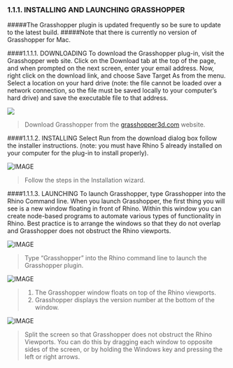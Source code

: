 ### 1.1.1. INSTALLING AND LAUNCHING GRASSHOPPER

#####The Grasshopper plugin is updated frequently so be sure to update to the latest build.
#####Note that there is currently no version of Grasshopper for Mac.


####1.1.1.1. DOWNLOADING
To download the Grasshopper plug-in, visit the Grasshopper web site. Click on
the Download tab at the top of the page, and when prompted on the next screen,
enter your email address. Now, right click on the download link, and choose Save
Target As from the menu. Select a location on your hard drive (note: the file
cannot be loaded over a network connection, so the file must be saved locally
to your computer’s hard drive) and save the executable file to that address.

![](images/1-1-1/1-1-1_001-downloading.png)

>Download Grasshopper from the [grasshopper3d.com](http://grasshopper3d.com) website.


####1.1.1.2. INSTALLING
Select Run from the download dialog box follow the installer instructions.
(note: you must have Rhino 5 already installed on your computer for the plug-in
to install properly).

![IMAGE](images/1-1-1/1-1-1_002-installing.png)
>Follow the steps in the Installation wizard.

####1.1.1.3. LAUNCHING
To launch Grasshopper, type Grasshopper into the Rhino Command line. When you
launch Grasshopper, the first thing you will see is a new window floating in
front of Rhino. Within this window you can create node-based programs to
automate various types of functionality in Rhino. Best practice is to arrange
the windows so that they do not overlap and Grasshopper does not obstruct the
Rhino viewports.

![IMAGE](images/1-1-1/1-1-1_003-launching-a.png)
>Type “Grasshopper” into the Rhino command line to launch the Grasshopper plugin.


![IMAGE](images/1-1-1/1-1-1_004-launching-b.png)
>1. The Grasshopper window floats on top of the Rhino viewports.
>2. Grasshopper displays the version number at the bottom of the window.

![IMAGE](images/1-1-1/1-1-1_005-launching-c.png)
>Split the screen so that Grasshopper does not obstruct the Rhino Viewports.
You can do this by dragging each window to opposite sides of the screen, or by
holding the Windows key and pressing the left or right arrows.


